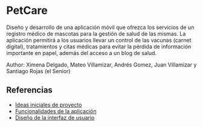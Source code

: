 # PetCare

Diseño y desarrollo de una aplicación móvil que ofrezca los servicios de un registro médico de mascotas para la gestión de salud de las mismas. La aplicación permitirá a los usuarios llevar un control de las vacunas (carnet digital), tratamientos y citas médicas para evitar la pérdida de información importante en papel, además del acceso a un blog de salud.

Author: Ximena Delgado, Mateo Villamizar, Andrés Gomez, Juan Villamizar y Santiago Rojas (el Senior)

## Referencias

- [Ideas iniciales de proyecto](docs/ideas.md)
- [Funcionalidades de la aplicación](docs/features.md)
- [Diseño de la interfaz de usuario](docs/ui-design.md)
